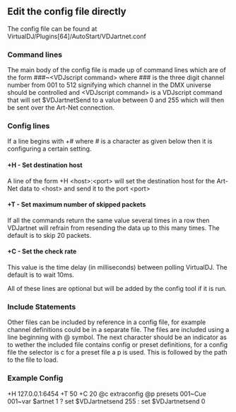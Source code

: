 Edit the config file directly
-----------------------------
The config file can be found at VirtualDJ\/Plugins\[64\]\/AutoStart\/VDJartnet.conf

### Command lines
The main body of the config file is made up of command lines which are of the form \#\#\#\~\<VDJscript command\> where \#\#\# is the three digit channel number from 001 to 512 signifying which channel in the DMX universe should be controlled and \<VDJscript command\> is a VDJscript command that will set \$VDJartnetSend to a value between 0 and 255 which will then be sent over the Art-Net connection.

### Config lines
If a line begins with \+\# where # is a character as given below then it is configuring a certain setting.

#### +H - Set destination host
A line of the form \+H \<host\>\:\<port\> will set the destination host for the Art-Net data to \<host\> and send it to the port \<port\>

#### +T - Set maximum number of skipped packets
If all the commands return the same value several times in a row then VDJartnet will refrain from resending the data up to this many times. The default is to skip 20 packets.

#### +C - Set the check rate
This value is the time delay (in milliseconds) between polling VirtualDJ. The default is to wait 10ms.

All of these lines are optional but will be added by the config tool if it is run.

### Include Statements
Other files can be included by reference in a config file, for example channel definitions could be in a separate file. The files are included using a line beginning with @ symbol. The next character should be an indicator as to wether the included file contains config or preset definitions, for a config file the selector is c for a preset file a p is used. This is followed by the path to the file to load.

### Example Config
  +H 127.0.0.1:6454
  +T 50
  +C 20
  \@c extraconfig
  \@p presets
  001~Cue 001~var $artnet 1 ? set $VDJartnetsend 255 : set $VDJartnetsend 0

